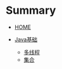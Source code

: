 # Summary

* [HOME](README.md)

* [Java基础](page/java-base/home.md)
    * [多线程](page/java-base/multi-thread/base.md)
    * [集合](page/java-base/collection/base.md)